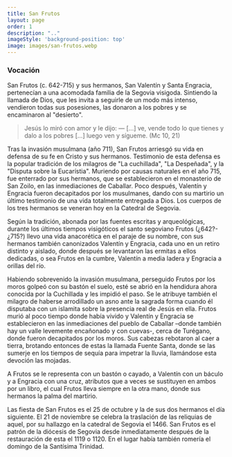 ```yaml
---
title: San Frutos
layout: page
order: 1
description: ".."
imageStyle: 'background-position: top'
image: images/san-frutos.webp
---
```


### Vocación

San Frutos (c. 642-715) y sus hermanos, San Valentín y Santa Engracia, pertenecían a una acomodada familia de la Segovia visigoda. Sintiendo la llamada de Dios, que les invita a seguirle de un modo más intenso, vendieron todas sus posesiones, las donaron a los pobres y se encaminaron al "desierto".

> Jesús lo miró con amor y le dijo: ― [...] ve, vende todo lo que tienes y dalo a los pobres [...] luego ven y sígueme. (Mc 10, 21)


Tras la invasión musulmana (año 711), San Frutos arriesgó su vida en defensa de su fe en Cristo y sus hermanos. Testimonio de esta defensa es la popular tradición de los milagros de "La cuchillada", "La Despeñada", y la "Disputa sobre la Eucarístia". Muriendo por causas naturales en el año 715, fue enterrado por sus hermanos, que se establecieron en el monasterio de San Zoilo, en las inmediaciones de Caballar. Poco después, Valentín y Engracia fueron decapitados por los musulmanes, dando con su martirio un último testimonio de una vida totalmente entregada a Dios. Los cuerpos de los tres hermanos se veneran hoy en la Catedral de Segovia.



Según la tradición, abonada por las fuentes escritas y arqueológicas, durante los últimos tiempos visigóticos el santo segoviano Frutos (¿642?-¿715?) llevo una vida anacorética en el paraje de su nombre, con sus hermanos también canonizados Valentín y Engracia, cada uno en un retiro distinto y aislado, donde después se levantaron las ermitas a ellos dedicadas, o sea Frutos en la cumbre, Valentín a media ladera y Engracia a orillas del río.

Habiendo sobrevenido la invasión musulmana, perseguido Frutos por los moros golpeó con su bastón el suelo, esté se abrió en la hendidura ahora conocida por la Cuchillada y les impidió el paso. Se le atribuye también el milagro de haberse arrodillado un asno ante la sagrada forma cuando él disputaba con un islamita sobre la presencia real de Jesús en ella. Frutos murió al poco tiempo donde había vivido y Valentín y Engracia se establecieron en las inmediaciones del pueblo de Caballar –donde también hay un valle levemente encañonado y con cuevas-, cerca de Turégano, donde fueron decapitados por los moros. Sus cabezas rebotaron al caer a tierra, brotando entonces de estas la llamada Fuente Santa, donde se las sumerje en los tiempos de sequía para impetrar la lluvia, llamándose esta devoción las mojadas.

A Frutos se le representa con un bastón o cayado, a Valentín con un báculo y a Engracia con una cruz, atributos que a veces se sustituyen en ambos por un libro, el cual Frutos lleva siempre en la otra mano, donde sus hermanos la palma del martirio.

Las fiesta de San Frutos es el 25 de octubre y la de sus dos hermanos el día siguiente. El 21 de noviembre se celebra la traslación de las reliquias de aquel, por su hallazgo en la catedral de Segovia el 1466. San Frutos es el patrón de la diócesis de Segovia desde inmediatamente después de la restauración de esta el 1119 o 1120. En el lugar había también romería el domingo de la Santísima Trinidad.